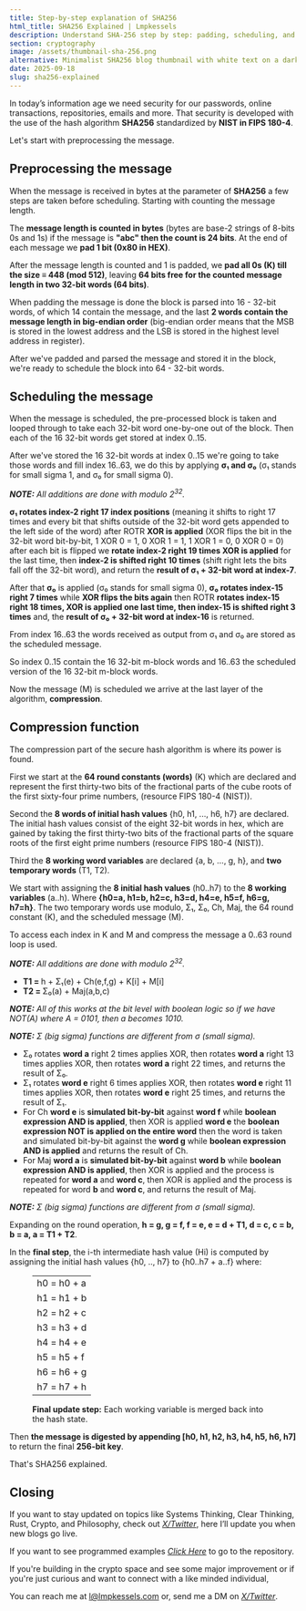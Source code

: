 ```yaml
---
title: Step-by-step explanation of SHA256
html_title: SHA256 Explained | Lmpkessels
description: Understand SHA-256 step by step: padding, scheduling, and compression. Clear explanation of how this hash algorithm secures Bitcoin and data.
section: cryptography
image: /assets/thumbnail-sha-256.png
alternative: Minimalist SHA256 blog thumbnail with white text on a dark gray background and faint binary code pattern. Bold 'SHA256' stands out in the center.
date: 2025-09-18
slug: sha256-explained
---
```


In today’s information age we need security for our passwords, online transactions, repositories, emails and more. That security is developed with the use of the hash algorithm **SHA256** standardized by **NIST in FIPS 180-4**.

Let's start with preprocessing the message.

## Preprocessing the message

When the message is received in bytes at the parameter of **SHA256** a few steps are taken before scheduling. Starting with counting the message length.

The **message length is counted in bytes** (bytes are base-2 strings of 8-bits 0s and 1s) if the message is **"abc" then the count is 24 bits**. At the end of each message we **pad 1 bit (0x80 in HEX)**.

After the message length is counted and 1 is padded, we **pad all 0s (K) till the size ≡ 448 (mod 512)**, leaving **64 bits free for the counted message length in two 32-bit words (64 bits)**.

When padding the message is done the block is parsed into 16 - 32-bit words, of which 14 contain the message, and the last **2 words contain the message length in big-endian order** (big-endian order means that the MSB is stored in the lowest address and the LSB is stored in the highest level address in register).

After we've padded and parsed the message and stored it in the block, we're ready to schedule the block into 64 - 32-bit words.

## Scheduling the message

When the message is scheduled, the pre-processed block is taken and looped through to take each 32-bit word one-by-one out of the block. Then each of the 16 32-bit words get stored at index 0..15.

After we've stored the 16 32-bit words at index 0..15 we're going to take those words and fill index 16..63, we do this by applying **σ₁ and σ₀** (σ₁ stands for small sigma 1, and σ₀ for small sigma 0).

<i><b>NOTE:</b> All additions are done with modulo 2<sup>32</sup>.</i>

**σ₁ rotates index-2 right 17 index positions** (meaning it shifts to right 17 times and every bit that shifts outside of the 32-bit word gets appended to the left side of the word) after ROTR **XOR is applied** (XOR flips the bit in the 32-bit word bit-by-bit, 1 XOR 0 = 1, 0 XOR 1 = 1, 1 XOR 1 = 0, 0 XOR 0 = 0) after each bit is flipped we **rotate index-2 right 19 times XOR is applied** for the last time, then **index-2 is shifted right 10 times** (shift right lets the bits fall off the 32-bit word), and return the **result of σ₁ + 32-bit word at index-7**.

After that **σ₀** is applied (σ₀ stands for small sigma 0), **σ₀ rotates index-15 right 7 times** while **XOR flips the bits again** then ROTR **rotates index-15 right 18 times, XOR is applied one last time, then index-15 is shifted right 3 times** and, the **result of σ₀ + 32-bit word at index-16** is returned.

From index 16..63 the words received as output from σ₁ and σ₀ are stored as the scheduled message.

So index 0..15 contain the 16 32-bit m-block words and 16..63 the scheduled version of the 16 32-bit m-block words.

Now the message (M) is scheduled we arrive at the last layer of the algorithm, **compression**.

## Compression function

The compression part of the secure hash algorithm is where its power is found.

First we start at the **64 round constants (words)** (K) which are declared and represent the first thirty-two bits of the fractional parts of the cube roots of the first sixty-four prime numbers, (resource FIPS 180-4 (NIST)).

Second the **8 words of initial hash values** {h0, h1, ..., h6, h7} are declared. The initial hash values consist of the eight 32-bit words in hex, which are gained by taking the first thirty-two bits of the fractional parts of the square roots of the first eight prime numbers (resource FIPS 180-4 (NIST)).

Third the **8 working word variables** are declared {a, b, ..., g, h}, and **two temporary words** (T1, T2).

We start with assigning the **8 initial hash values** (h0..h7) to the **8 working variables** (a..h). Where **{h0=a, h1=b, h2=c, h3=d, h4=e, h5=f, h6=g, h7=h}**. The two temporary words use modulo, Σ₁, Σ₀, Ch, Maj, the 64 round constant (K), and the scheduled message (M).

To access each index in K and M and compress the message a 0..63 round loop is used.

<i><b>NOTE:</b> All additions are done with modulo 2<sup>32</sup>.</i>

<ul class="post-ul">
  <li><b>T1 = </b>h + Σ₁(e) + Ch(e,f,g) + K[i] + M[i]</li>
  <li><b>T2 = </b>Σ₀(a) + Maj(a,b,c)</li>
</ul>

_**NOTE:** All of this works at the bit level with boolean logic so if we have NOT(A) where A = 0101, then a becomes 1010._

_**NOTE:** Σ (big sigma) functions are different from σ (small sigma)._

<ul class="post-ul">
    <li>Σ₀ rotates <b>word a</b> right 2 times applies XOR, then rotates <b>word a</b> right 13 times applies XOR, then rotates <b>word a</b> right 22 times, and returns the result of Σ₀.</li>
    <li>Σ₁ rotates <b>word e</b> right 6 times applies XOR, then rotates <b>word e</b> right 11 times applies XOR, then rotates <b>word e</b> right 25 times, and returns the result of Σ₁.</li>
    <li>For Ch <b>word e</b> is <b>simulated bit-by-bit</b> against <b>word f</b> while <b>boolean expression AND is applied</b>, then XOR is applied <b>word e</b> the <b>boolean expression NOT is applied on the entire word</b> then the word is taken and simulated bit-by-bit against the <b>word g</b> while <b>boolean expression AND is applied</b> and returns the result of Ch.</li>
    <li>For Maj <b>word a</b> is <b>simulated bit-by-bit</b> against <b>word b</b> while <b>boolean expression AND is applied</b>, then XOR is applied and the process is repeated for <b>word a</b> and <b>word c</b>, then XOR is applied and the process is repeated for word <b>b</b> and <b>word c</b>, and returns the result of Maj.</li>
</ul>

_**NOTE:** Σ (big sigma) functions are different from σ (small sigma)._

Expanding on the round operation, **h = g, g = f, f = e, e = d + T1, d = c, c = b, b = a, a = T1 + T2**.

In the **final step**, the i-th intermediate hash value (Hi) is computed by assigning the initial hash values {h0, .., h7} to {h0..h7 + a..f} where:

<figure>
  <table class="table-175px">
    <tbody>
      <tr><td>h0 = h0 + a</td></tr>
      <tr><td>h1 = h1 + b</td></tr>
      <tr><td>h2 = h2 + c</td></tr>
      <tr><td>h3 = h3 + d</td></tr>
      <tr><td>h4 = h4 + e</td></tr>
      <tr><td>h5 = h5 + f</td></tr>
      <tr><td>h6 = h6 + g</td></tr>
      <tr><td>h7 = h7 + h</td></tr>
    </tbody>
  </table>
  <figcaption><b>Final update step:</b> Each working variable is merged back into the hash state.</figcaption>
</figure>

Then **the message is digested by appending [h0, h1, h2, h3, h4, h5, h6, h7]** to return the final **256-bit key**.

That's SHA256 explained.

## Closing

If you want to stay updated on topics like Systems Thinking, Clear Thinking, Rust, Crypto, and Philosophy, check out <a href="https://x.com/lmpkessels" target="_blank" rel="noopener noreferrer"><em>X/Twitter</em></a>, here I’ll update you when new blogs go live.

If you want to see programmed examples <a href="https://github.com/Lmpkessels/crypto-primitives.git" target="_blank" rel="noopener noreferrer"><em>Click Here</em></a> to go to the repository.

If you're building in the crypto space and see some major improvement or if you're just curious and want to connect with a like minded individual,

You can reach me at [l@lmpkessels.com](mailto:l@lmpkessels.com) or, send me a DM on <a href="https://x.com/lmpkessels" target="_blank" rel="noopener noreferrer"><em>X/Twitter</em></a>.
